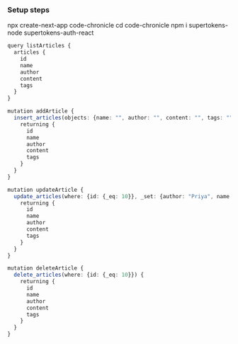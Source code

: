 ### Setup steps

npx create-next-app code-chronicle
cd code-chronicle
npm i supertokens-node supertokens-auth-react

```ts
query listArticles {
  articles {
    id
    name
    author
    content
    tags
  }
}

mutation addArticle {
  insert_articles(objects: {name: "", author: "", content: "", tags: ""}) {
    returning {
      id
      name
      author
      content
      tags
    }
  }
}

mutation updateArticle {
  update_articles(where: {id: {_eq: 10}}, _set: {author: "Priya", name: "Demo article", content: "Demo content here"}) {
    returning {
      id
      name
      author
      content
      tags
    }
  }
}

mutation deleteArticle {
  delete_articles(where: {id: {_eq: 10}}) {
    returning {
      id
      name
      author
      content
      tags
    }
  }
}

```

<!-- how to authenticate API calls to Hasura using the SuperTokens session -->
